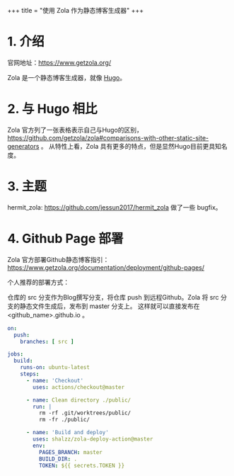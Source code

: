 +++
title = "使用 Zola 作为静态博客生成器"
+++

# 1. 介绍

官网地址：https://www.getzola.org/

Zola 是一个静态博客生成器，就像 [Hugo](https://gohugo.io/)。

# 2. 与 Hugo 相比

Zola 官方列了一张表格表示自己与Hugo的区别，https://github.com/getzola/zola#comparisons-with-other-static-site-generators 。
从特性上看，Zola 具有更多的特点，但是显然Hugo目前更具知名度。

# 3. 主题

hermit_zola: https://github.com/jessun2017/hermit_zola 做了一些 bugfix。

# 4. Github Page 部署

Zola 官方部署Github静态博客指引：https://www.getzola.org/documentation/deployment/github-pages/

个人推荐的部署方式：

仓库的 src 分支作为Blog撰写分支，将仓库 push 到远程Github。Zola 将 src 分支的静态文件生成后，发布到 master 分支上。
这样就可以直接发布在 <github_name>.github.io 。


```yaml
on:
  push:
    branches: [ src ]

jobs:
  build:
    runs-on: ubuntu-latest
    steps:
      - name: 'Checkout'
        uses: actions/checkout@master

      - name: Clean directory ./public/
        run: |
          rm -rf .git/worktrees/public/ 
          rm -fr ./public/

      - name: 'Build and deploy'
        uses: shalzz/zola-deploy-action@master
        env:
          PAGES_BRANCH: master
          BUILD_DIR: .
          TOKEN: ${{ secrets.TOKEN }}
```

